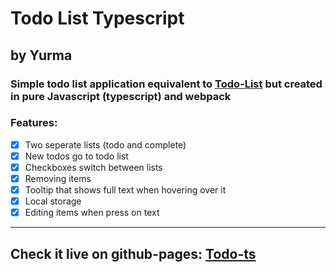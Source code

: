 # Todo List Typescript
## by Yurma
### Simple todo list application equivalent to [Todo-List](https://yurma.wtf/todo-list) but created in pure Javascript (typescript) and webpack

### Features:

- [x] Two seperate lists (todo and complete)
- [x] New todos go to todo list
- [x] Checkboxes switch between lists
- [x] Removing items
- [x] Tooltip that shows full text when hovering over it
- [x] Local storage
- [x] Editing items when press on text

____
## Check it live on github-pages: [Todo-ts](https://yurma.wtf/todo-ts)
